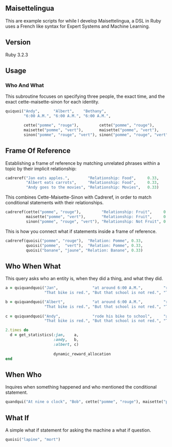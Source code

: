 ## Maisettelingua
This are example scripts for while I develop Maisettelingua, a DSL in Ruby uses a French like syntax for Expert Systems and Machine Learning.

## Version
Ruby 3.2.3

## Usage
### Who And What
This subroutine focuses on specifying three people, the exact time, and the exact cette-maisette-sinon for each identity.

~~~ruby
quiquoi("Andy",      "Albert",    "Bethany",
        "6:00 A.M.", "6:00 A.M.", "6:00 A.M.",

        cette("pomme", "rouge"),         cette("pomme", "rouge"),         cette("pomme", "rouge"),
        maisette("pomme", "vert"),       maisette("pomme", "vert"),       maisette("pomme", "vert"),
        sinon("pomme", "rouge", "vert"), sinon("pomme", "rouge", "vert"), sinon("pomme", "rouge", "vert"))
~~~

## Frame Of Reference
Establishing a frame of reference by matching unrelated phrases within a topic by their implicit relationship:

~~~ruby
cadreref("Jan eats apples.",        "Relationship: Food",     0.33,
         "Albert eats carrots",     "Relationship: Food",     0.33,
         "Andy goes to the movies", "Relationship: Movies",   0.33)
~~~

This combines Cette-Maisette-Sinon with Cadreref, in order to match conditional statements with their relationships.

~~~ruby
cadreref(cette("pomme", "rouge"),         "Relationship: Fruit",     0.33,
         maisette("pomme", "vert"),       "Relationship: Fruit",     0.33,
         sinon("pomme", "rouge", "vert"), "Relationship: Not Fruit", 0.33)
~~~

This is how you connect what if statements inside a frame of reference.

~~~ruby
cadreref(quoisi("pomme", "rouge"),  "Relation: Pomme", 0.33,
         quoisi("pomme",  "vert"),  "Relation: Pomme", 0.33,
         quoisi("banane", "jaune", "Relation: Banane", 0.33)
~~~

## Who When What
This query asks who an entity is, when they did a thing, and what they did.

~~~ruby
a = quiquandquoi("Jan",               "at around 6:00 A.M.",         "rode his bike to school.",
                 "That bike is red.", "But that school is not red.", "The road is neither red or green.")

b = quiquandquoi("Albert",            "at around 6:00 A.M.",         "rode his bike to school.",
                 "That bike is red.", "But that school is not red.", "The road is neither red or green.")
                 
c = quiquandquoi("Andy",              "rode his bike to school",     "at around 6:00 A.M.",
                 "That bike is red.", "But that school is not red.", "The road is neither red or green.")

2.times do
  d = get_statistics(:jan,    a,
                     :andy,   b,
                     :albert, c)
               
                     dynamic_reward_allocation
end
~~~

## When Who
Inquires when something happened and who mentioned the conditional statement.

~~~ruby
quandqui("At nine o clock", "Bob", cette("pomme", "rouge"), maisette("pomme", "vert"), sinon("pomme", "rouge", "vert"))
~~~

## What If
A simple what if statement for asking the machine a what if question.

~~~ruby
quoisi("lapine", "mort")
~~~

